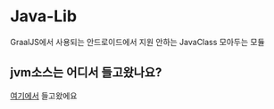 # Java-Lib
GraalJS에서 사용되는 안드로이드에서 지원 안하는 JavaClass 모아두는 모듈

## jvm소스는 어디서 들고왔나요?
[여기에서](https://github.com/openjdk/jdk) 들고왔에요